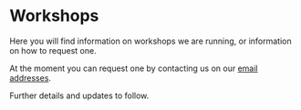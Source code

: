 # Workshops

Here you will find information on workshops we are running, or information on how to request one.

At the moment you can request one by contacting us on our [email addresses](https://www.royce.ac.uk/data-curation/).

Further details and updates to follow.